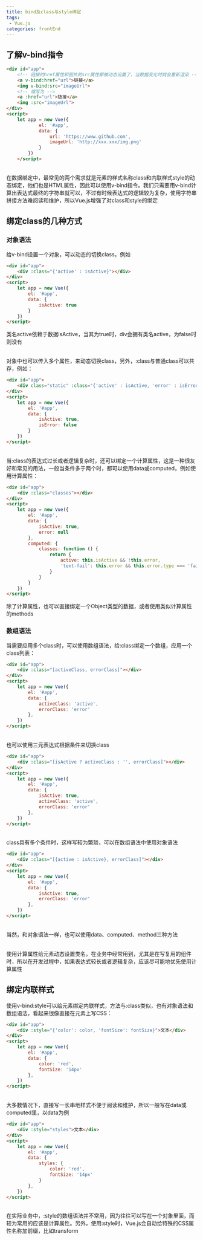 ```yaml
---
title: bind及class与style绑定
tags: 
 - Vue.js
categories: frontEnd
---
```


## 了解v-bind指令
```HTML
<div id="app">
    <!-- 链接的href属性和图片的src属性都被动态设置了，当数据变化时就会重新渲染 -->
    <a v-bind:href="url">链接</a>
    <img v-bind:src="imageUrl">
    <!-- 缩写为 -->
    <a :href="url">链接</a>
    <img :src="imageUrl">
</div>
<script>
    let app = new Vue({
            el: '#app',
            data: {
                url: 'https://www.github.com',
                imageUrl: 'http://xxx.xxx/img.png'
            }
        })
    </script>
```

&emsp;  
在数据绑定中，最常见的两个需求就是元素的样式名称class和内联样式style的动态绑定，他们也是HTML属性，因此可以使用v-bind指令。我们只需要用v-bind计算出表达式最终的字符串就可以，不过有时候表达式的逻辑较为复杂，使用字符串拼接方法难阅读和维护，所以Vue.js增强了对class和style的绑定

## 绑定class的几种方式
### 对象语法
给v-bind设置一个对象，可以动态的切换class，例如
```HTML
<div id="app">
    <div :class="{'active' : isActive}"></div>
</div>
<script>
    let app = new Vue({
        el: '#app',
        data: {
            isActive: true
        }
    })
</script>
```
类名active依赖于数据isActive，当其为true时，div会拥有类名active，为false时则没有

&emsp;  
对象中也可以传入多个属性，来动态切换class，另外，:class与普通class可以共存，例如：
```HTML
<div id="app">
    <div class="static" :class="{'active' : isActive, 'error' : isError}"></div>
</div>
<script>
    let app = new Vue({
        el: '#app',
        data: {
            isActive: true,
            isError: false
        }
    })
</script>
```

&emsp;  
当:class的表达式过长或者逻辑复杂时，还可以绑定一个计算属性，这是一种很友好和常见的用法，一般当条件多于两个时，都可以使用data或computed，例如使用计算属性：
```HTML
<div id="app">
    <div :class="classes"></div>
</div>
<script>
    let app = new Vue({
        el: '#app',
        data: {
            isActive: true,
            error: null
        },
        computed: {
            classes: function () {
                return {
                    active: this.isActive && !this.error,
                    'text-fail': this.error && this.error.type === 'fail'
                }
            }
        }
    })
</script>
```
除了计算属性，也可以直接绑定一个Object类型的数据，或者使用类似计算属性的methods

### 数组语法
当需要应用多个class时，可以使用数组语法，给:class绑定一个数组，应用一个class列表：
```HTML
<div id="app">
    <div :class="[activeClass, errorClass]"></div>
</div>
<script>
    let app = new Vue({
        el: '#app',
        data: {
            activeClass: 'active',
            errorClass: 'error'
        },
    })
</script>
```

&emsp;  
也可以使用三元表达式根据条件来切换class
```HTML
<div id="app">
    <div :class="[isActive ? activeClass : '', errorClass]"></div>
</div>
<script>
    let app = new Vue({
        el: '#app',
        data: {
            isActive: true,
            activeClass: 'active',
            errorClass: 'error'
        },
    })
</script>
```

&emsp;  
class具有多个条件时，这样写较为繁琐，可以在数组语法中使用对象语法
```HTML
<div id="app">
    <div :class="[{active : isActive}, errorClass]"></div>
</div>
<script>
    let app = new Vue({
        el: '#app',
        data: {
            isActive: true,
            errorClass: 'error'
        },
    })
</script>
```

&emsp;  
当然，和对象语法一样，也可以使用data、computed、method三种方法

&emsp;  
使用计算属性给元素动态设置类名，在业务中经常用到，尤其是在写复用的组件时，所以在开发过程中，如果表达式较长或者逻辑复杂，应该尽可能地优先使用计算属性

## 绑定内联样式
使用v-bind:style可以给元素绑定内联样式，方法与:class类似，也有对象语法和数组语法，看起来很像直接在元素上写CSS：
```HTML
<div id="app">
    <div :style="{'color': color, 'fontSize': fontSize}">文本</div>
</div>
<script>
    let app = new Vue({
        el: '#app',
        data: {
            color: 'red',
            fontSize: '14px'
        },
    })
</script>
```

&emsp;  
大多数情况下，直接写一长串地样式不便于阅读和维护，所以一般写在data或computed里，以data为例
```HTML
<div id="app">
    <div :style="styles">文本</div>
</div>
<script>
    let app = new Vue({
        el: '#app',
        data: {
            styles: {
                color: 'red',
                fontSize: '14px'
            }
        },
    })
</script>
```

&emsp;  
在实际业务中，:style的数组语法并不常用，因为往往可以写在一个对象里面，而较为常用的应该是计算属性。另外，使用:style时，Vue.js会自动给特殊的CSS属性名称加前缀，比如transform